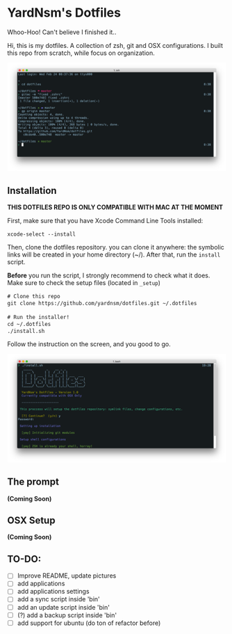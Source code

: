 # YardNsm's Dotfiles
Whoo-Hoo! Can't believe I finished it..

Hi, this is my dotfiles. A collection of zsh, git and OSX configurations. I built this repo from scratch, while focus on organization.

![the final product](https://raw.githubusercontent.com/YardNsm/dotfiles/master/_misc/media/terminal.png)

## Installation
**THIS DOTFILES REPO IS ONLY COMPATIBLE WITH MAC AT THE MOMENT**

First, make sure that you have Xcode Command Line Tools installed:

```
xcode-select --install
```

Then, clone the dotfiles repository. you can clone it anywhere: the symbolic links will be created in your home directory (~/).
After that, run the `install` script.

**Before** you run the script, I strongly recommend to check what it does. Make sure to check the setup files (located in `_setup`)

```
# Clone this repo
git clone https://github.com/yardnsm/dotfiles.git ~/.dotfiles

# Run the installer!
cd ~/.dotfiles
./install.sh
```

Follow the instruction on the screen, and you good to go.

![installer](https://raw.githubusercontent.com/YardNsm/dotfiles/master/_misc/media/install.png)

## The prompt
__(Coming Soon)__

## OSX Setup
__(Coming Soon)__

## TO-DO:
- [ ] Improve README, update pictures
- [ ] add applications
- [ ] add applications settings
- [ ] add a sync script inside 'bin'
- [ ] add an update script inside 'bin'
- [ ] (?) add a backup script inside 'bin'
- [ ] add support for ubuntu (do ton of refactor before)
